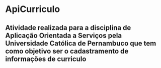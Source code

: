 # ApiCurriculo 

## Atividade realizada para a disciplina de Aplicação Orientada a Serviços pela Universidade Católica de Pernambuco que tem como objetivo ser o cadastramento de informações de curriculo 
